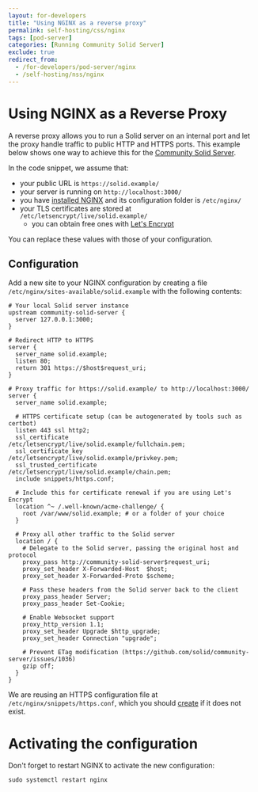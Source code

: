 ```yaml
---
layout: for-developers
title: "Using NGINX as a reverse proxy"
permalink: self-hosting/css/nginx
tags: [pod-server]
categories: [Running Community Solid Server]
exclude: true
redirect_from:
  - /for-developers/pod-server/nginx
  - /self-hosting/nss/nginx
---
```


# Using NGINX as a Reverse Proxy
A reverse proxy allows you to run a Solid server on an internal port
and let the proxy handle traffic to public HTTP and HTTPS ports.
This example below shows one way to achieve this
for the [Community Solid Server](/self-hosting/css).

In the code snippet, we assume that:
* your public URL is `https://solid.example/`
* your server is running on `http://localhost:3000/`
* you have [installed NGINX](https://www.nginx.com/resources/wiki/start/topics/tutorials/install/)
  and its configuration folder is `/etc/nginx/`
* your TLS certificates are stored at `/etc/letsencrypt/live/solid.example/`
  * you can obtain free ones with [Let's Encrypt](https://certbot.eff.org/)

You can replace these values with those of your configuration.

## Configuration
Add a new site to your NGINX configuration
by creating a file
`/etc/nginx/sites-available/solid.example`
with the following contents:

```nginx
# Your local Solid server instance
upstream community-solid-server {
  server 127.0.0.1:3000;
}

# Redirect HTTP to HTTPS
server {
  server_name solid.example;
  listen 80;
  return 301 https://$host$request_uri;
}

# Proxy traffic for https://solid.example/ to http://localhost:3000/
server {
  server_name solid.example;
  
  # HTTPS certificate setup (can be autogenerated by tools such as certbot)
  listen 443 ssl http2;
  ssl_certificate         /etc/letsencrypt/live/solid.example/fullchain.pem;
  ssl_certificate_key     /etc/letsencrypt/live/solid.example/privkey.pem;
  ssl_trusted_certificate /etc/letsencrypt/live/solid.example/chain.pem;
  include snippets/https.conf;
  
  # Include this for certificate renewal if you are using Let's Encrypt
  location ^~ /.well-known/acme-challenge/ {
    root /var/www/solid.example; # or a folder of your choice
  }

  # Proxy all other traffic to the Solid server
  location / {
    # Delegate to the Solid server, passing the original host and protocol
    proxy_pass http://community-solid-server$request_uri;
    proxy_set_header X-Forwarded-Host  $host;
    proxy_set_header X-Forwarded-Proto $scheme;

    # Pass these headers from the Solid server back to the client
    proxy_pass_header Server;
    proxy_pass_header Set-Cookie;

    # Enable Websocket support
    proxy_http_version 1.1;
    proxy_set_header Upgrade $http_upgrade;
    proxy_set_header Connection "upgrade";
    
    # Prevent ETag modification (https://github.com/solid/community-server/issues/1036)
    gzip off;
  }
}
```

We are reusing an HTTPS configuration file at `/etc/nginx/snippets/https.conf`,
which you should [create](https://ssl-config.mozilla.org/) if it does not exist.

# Activating the configuration
Don't forget to restart NGINX to activate the new configuration:
 ```shell
sudo systemctl restart nginx
 ```
